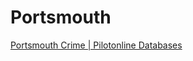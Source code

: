 # Portsmouth  

[Portsmouth Crime | Pilotonline Databases](https://data.pilotonline.com/newsdata/crime/portsmouth)  
